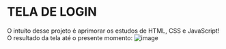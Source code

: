 # TELA DE LOGIN
O intuíto desse projeto é aprimorar os estudos de HTML, CSS e JavaScript!
O resultado da tela até o presente momento:
![image](https://user-images.githubusercontent.com/95356877/196003205-1918c168-726f-48a9-9d6f-2c02102e17bd.png)

